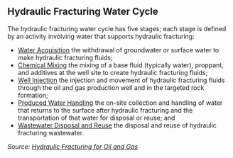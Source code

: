 <h2 class='emphasize'>Hydraulic Fracturing Water Cycle</h2>
<p>The hydraulic fracturing water cycle has five stages; each stage is defined by an activity involving water that supports hydraulic fracturing:</p>
<ul>
	<li><a href="/">Water Acquisition</a> the withdrawal of groundwater or surface water to make hydraulic fracturing fluids;</li>
	<li><a href="/">Chemical Mixing</a> the mixing of a base fluid (typically water), proppant, and additives at the well site to create hydraulic fracturing fluids;</li>
	<li><a href="/">Well Injection</a> the injection and movement of hydraulic fracturing fluids through the oil and gas production well and in the targeted rock formation;</li>
	<li><a href="/">Produced Water Handling</a> the on-site collection and handling of water that returns to the surface after hydraulic fracturing and the transportation of that water for disposal or reuse; and</li>
	<li><a href="/">Wastewater Disposal and Reuse</a> the disposal and reuse of hydraulic fracturing wastewater.</li>
</ul>
<cite>Source: <a href="https://www.epa.gov/sites/production/files/2016-12/documents/hfdwa_executive_summary.pdf">Hydraulic Fracturing for Oil and Gas</a></cite>